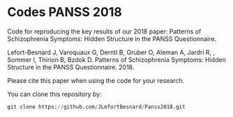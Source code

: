 # Codes PANSS 2018 

Code for reproducing the key results of our 2018 paper: Patterns of Schizophrenia Symptoms: Hidden Structure in the PANSS Questionnaire.

Lefort-Besnard J, Varoquaux G, Derntl B, Gruber O, Aleman A, Jardri R, , Sommer I, Thirion B, Bzdok D. Patterns of Schizophrenia Symptoms: Hidden Structure in the PANSS Questionnaire. 2018.

Please cite this paper when using the code for your research.

You can clone this repository by:

```python
git clone https://github.com/JLefortBesnard/Panss2018.git
```
